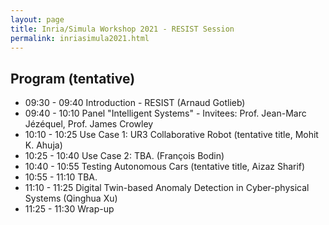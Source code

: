 ```yaml
---
layout: page
title: Inria/Simula Workshop 2021 - RESIST Session
permalink: inriasimula2021.html
---
```


## Program (tentative)

- 09:30 - 09:40 Introduction - RESIST (Arnaud Gotlieb)
- 09:40 - 10:10 Panel "Intelligent Systems" - Invitees: Prof. Jean-Marc Jézéquel, Prof. James Crowley
- 10:10 - 10:25 Use Case 1: UR3 Collaborative Robot (tentative title, Mohit K. Ahuja)
- 10:25 - 10:40 Use Case 2: TBA. (François Bodin)
- 10:40 - 10:55 Testing Autonomous Cars (tentative title, Aizaz Sharif)
- 10:55 - 11:10 TBA. 
- 11:10 - 11:25 Digital Twin-based Anomaly Detection in Cyber-physical Systems (Qinghua Xu) 
- 11:25 - 11:30 Wrap-up